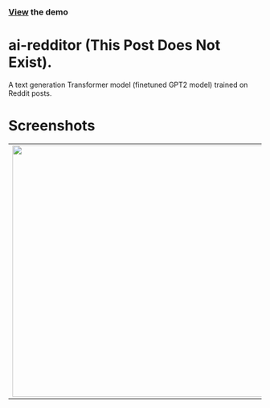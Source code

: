 ### [View](https://postdoesnotexist.com/wp) the demo

# ai-redditor (This Post Does Not Exist).
A text generation Transformer model (finetuned GPT2 model) trained on Reddit posts. 

# Screenshots

<table>
  <tr>
    <td><img src="https://i.imgur.com/qjKKc47.png" width="500"></td>
    <td><img src="https://i.imgur.com/kU5l9cD.png" width="500"></td>
    <td><img src="https://i.imgur.com/8X8zeSl.png" width="500"></td>
  </tr>
    
</table>
